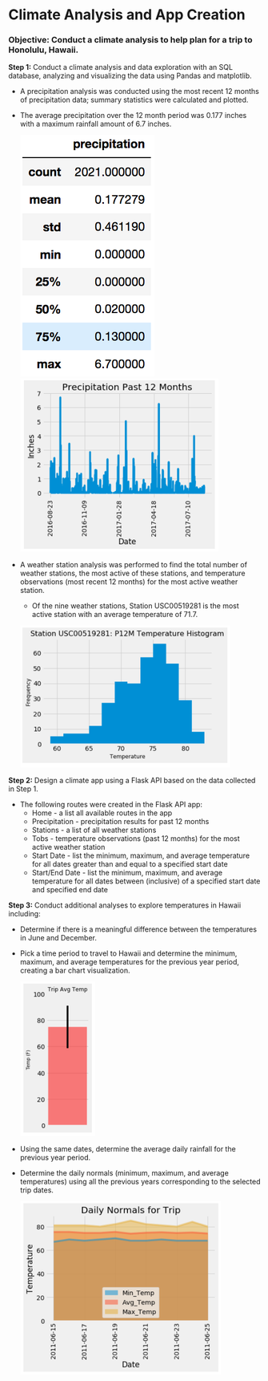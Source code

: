 # Climate Analysis and App Creation

### Objective:  Conduct a climate analysis to help plan for a trip to Honolulu, Hawaii.

**Step 1:** Conduct a climate analysis and data exploration with an SQL database, analyzing and visualizing the data using Pandas and matplotlib.
* A precipitation analysis was conducted using the most recent 12 months of precipitation data; summary statistics were calculated and plotted.
* The average precipitation over the 12 month period was 0.177 inches with a maximum rainfall amount of 6.7 inches.

   ![Image1](https://github.com/bking3372/Climate-Analysis-and-App-Creation/blob/master/images/describe.png)
   ![Image2](https://github.com/bking3372/Climate-Analysis-and-App-Creation/blob/master/images/P12M%20Precipitation.PNG)

* A weather station analysis was performed to find the total number of weather stations, the most active of these stations, and temperature observations (most recent 12 months)
   for the most active weather station.
   -  Of the nine weather stations, Station USC00519281 is the most active station with an average temperature of 71.7.
   
   ![Image3](https://github.com/bking3372/Climate-Analysis-and-App-Creation/blob/master/images/Temp%20Histogram.PNG)
   

**Step 2:**  Design a climate app using a Flask API based on the data collected in Step 1.
* The following routes were created in the Flask API app:
   * Home - a list all available routes in the app
   * Precipitation - precipitation results for past 12 months
   * Stations - a list of all weather stations
   * Tobs - temperature observations (past 12 months) for the most active weather station
   * Start Date - list the minimum, maximum, and average temperature for all dates greater than and equal to a specified start date
   * Start/End Date - list the minimum, maximum, and average temperature for all dates between (inclusive) of a specified start date and specified end date
   
**Step 3:**  Conduct additional analyses to explore temperatures in Hawaii including:
*  Determine if there is a meaningful difference between the temperatures in June and December.
*  Pick a time period to travel to Hawaii and determine the minimum, maximum, and average temperatures for the previous year period, creating a bar chart visualization.

   ![Image4](https://github.com/bking3372/Climate-Analysis-and-App-Creation/blob/master/images/Trip%20Avg%20Temp.PNG)

*  Using the same dates, determine the average daily rainfall for the previous year period.
*  Determine the daily normals (minimum, maximum, and average temperatures) using all the previous years corresponding to the selected trip dates.

   ![Image5](https://github.com/bking3372/Climate-Analysis-and-App-Creation/blob/master/images/Daily%20Normals.PNG)



